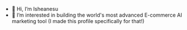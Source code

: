 - 👋 Hi, I’m Isheanesu
- 👀 I’m interested in building the world's most advanced E-commerce AI marketing tool (I  made this profile specifically for that!)
